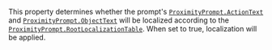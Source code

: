 This property determines whether the prompt's
[`ProximityPrompt.ActionText`](https://create.roblox.com/docs/reference/engine/classes/ProximityPrompt#ActionText) and [`ProximityPrompt.ObjectText`](https://create.roblox.com/docs/reference/engine/classes/ProximityPrompt#ObjectText)
will be localized according to the
[`ProximityPrompt.RootLocalizationTable`](https://create.roblox.com/docs/reference/engine/classes/ProximityPrompt#RootLocalizationTable). When set to true,
localization will be applied.